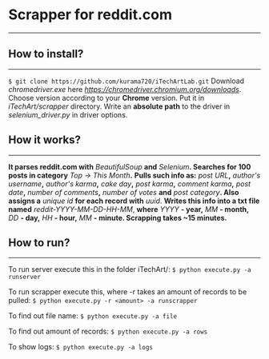 # Scrapper for reddit.com

---
## How to install?

---

```$ git clone https://github.com/kurama720/iTechArtLab.git```
Download _chromedriver.exe_ here _https://chromedriver.chromium.org/downloads_. Choose version according to your
**Chrome** version.
Put it in _iTechArt/scrapper_ directory. Write an **absolute path** to the driver in _selenium_driver.py_ in driver
options.

## How it works?

---
**It parses reddit.com with** _BeautifulSoup_ **and** _Selenium_**. Searches for 100 posts in category** _Top -> This 
Month_**.** **Pulls such info as:** _post URL_**,** _author's username_**,** _author's karma_**,** _cake day_**,**
_post karma_**,** _comment karma_**,** _post date_**,** _number of comments_**,** _number of votes_ **and** _post
category_**. Also assigns a** _unique id_ **for each record with** _uuid_. **Writes this info into a txt file named** 
_reddit-YYYY-MM-DD-HH-MM_, **where** _YYYY_ **- year,** _MM_ **- month,** _DD_ **- day,** _HH_ **- hour,** _MM_ **- 
minute. Scrapping takes ~15 minutes.**

## How to run?

---
To run server execute this in the folder iTechArt/:
```$ python execute.py -a runserver```

To run scrapper execute this, where -r takes an amount of records to be pulled:
```$ python execute.py -r <amount> -a runscrapper```

To find out file name:
```$ python execute.py -a file```

To find out amount of records:
```$ python execute.py -a rows```

To show logs:
```$ python execute.py -a logs```